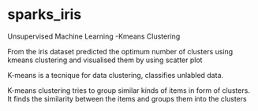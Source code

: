 # sparks_iris
Unsupervised Machine Learning -Kmeans Clustering

From the iris dataset predicted the optimum number of clusters using kmeans clustering and visualised them by using scatter plot

K-means is a tecnique for data clustering, classifies unlabled data.

K-means clustering tries to group similar kinds of items in form of clusters. It finds the similarity between the items and groups them into the clusters
